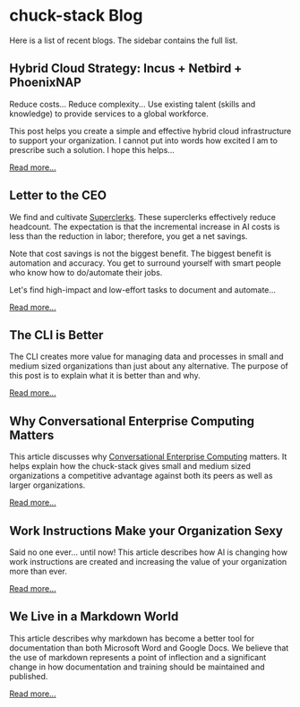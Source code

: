 # chuck-stack Blog

Here is a list of recent blogs. The sidebar contains the full list.

## Hybrid Cloud Strategy: Incus + Netbird + PhoenixNAP

Reduce costs... Reduce complexity... Use existing talent (skills and knowledge) to provide services to a global workforce.

This post helps you create a simple and effective hybrid cloud infrastructure to support your organization. I cannot put into words how excited I am to prescribe such a solution. I hope this helps...

[Read more...](./blog-incus-netbird-phoenixnap.md)

## Letter to the CEO

We find and cultivate [Superclerks](./terminology.md#superclerk). These superclerks effectively reduce headcount. The expectation is that the incremental increase in AI costs is less than the reduction in labor; therefore, you get a net savings.

Note that cost savings is not the biggest benefit. The biggest benefit is automation and accuracy. You get to surround yourself with smart people who know how to do/automate their jobs.

Let's find high-impact and low-effort tasks to document and automate...

[Read more...](./blog-letter-ceo.md)

## The CLI is Better

The CLI creates more value for managing data and processes in small and medium sized organizations than just about any alternative. The purpose of this post is to explain what it is better than and why.

[Read more...](./blog-cli-better.md)

## Why Conversational Enterprise Computing Matters

This article discusses why [Conversational Enterprise Computing](./terminology.md#conversational-enterprise-computing) matters. It helps explain how the chuck-stack gives small and medium sized organizations a competitive advantage against both its peers as well as larger organizations.

[Read more...](./blog-conversational-enterprise-computing.md)

## Work Instructions Make your Organization Sexy

Said no one ever... until now! This article describes how AI is changing how work instructions are created and increasing the value of your organization more than ever.

[Read more...](./blog-work-instruction-sexy.md)

## We Live in a Markdown World

This article describes why markdown has become a better tool for documentation than both Microsoft Word and Google Docs. We believe that the use of markdown represents a point of inflection and a significant change in how documentation and training should be maintained and published.

[Read more...](./blog-live-markdown-world.md)

